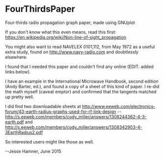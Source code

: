 # FourThirdsPaper
Four-thirds radio propagation graph paper, made using GNUplot

If you don't know what this even means, read this first:
https://en.wikipedia.org/wiki/Non-line-of-sight_propagation

You might also want to read NAVELEX 0101,112, from May 1972
as a useful extra study, found on http://www.navy-radio.com 
and doubtlessly elsewhere.

I found that I needed this paper and couldn't find any online
(EDIT: added links below).

I have an example in the International Microwave Handbook,
second edition (Andy Barter, ed.), and found a copy of a 
sheet of this kind of paper. I re-did the math myself 
(caveat emptor) and confirmed that the tangents matched up 
pretty well. 

I did find two downloadable sheets at 
http://www.eeweb.com/electronics-forum/43-earth-radius-graphs-used-for-rf-link-design --
http://s.eeweb.com/members/cody_miller/answers/1308244362-4-3-earth.pdf
and
http://s.eeweb.com/members/cody_miller/answers/1308342903-4-3EarthRadius2.pdf

So interested users might like those as well. 

--Jesse Hamner, June 2015
